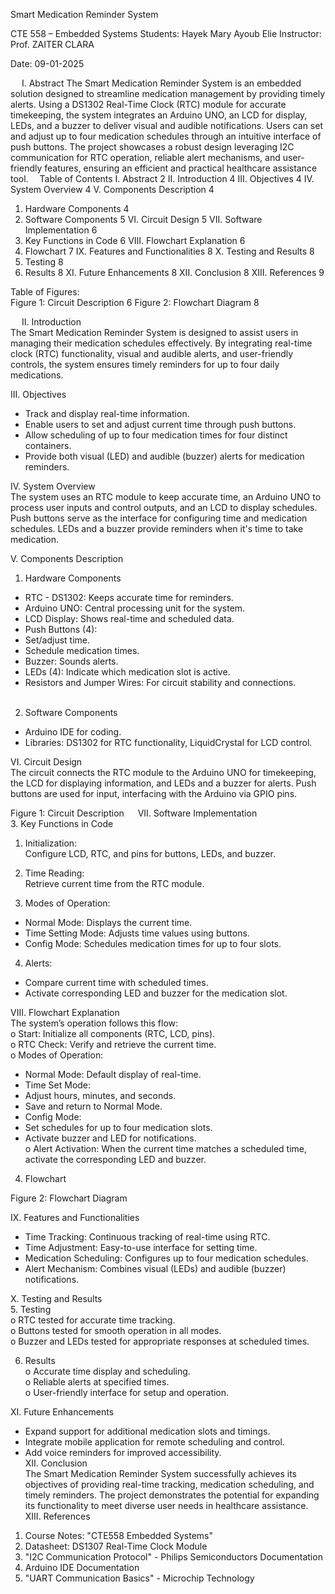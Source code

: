  

Smart Medication Reminder System


CTE 558 – Embedded Systems
Students:
Hayek Mary
Ayoub Elie
Instructor:
Prof. ZAITER CLARA

Date:
09-01-2025

 
I.	Abstract
The Smart Medication Reminder System is an embedded solution designed to streamline medication management by providing timely alerts. Using a DS1302 Real-Time Clock (RTC) module for accurate timekeeping, the system integrates an Arduino UNO, an LCD for display, LEDs, and a buzzer to deliver visual and audible notifications. Users can set and adjust up to four medication schedules through an intuitive interface of push buttons. The project showcases a robust design leveraging I2C communication for RTC operation, reliable alert mechanisms, and user-friendly features, ensuring an efficient and practical healthcare assistance tool. 
Table of Contents
I.	Abstract	2
II.	Introduction	4
III.	Objectives	4
IV.	System Overview	4
V.	Components Description	4
1.	Hardware Components	4
2.	Software Components	5
VI.	Circuit Design	5
VII.	Software Implementation	6
3.	Key Functions in Code	6
VIII.	Flowchart Explanation	6
4.	Flowchart	7
IX.	Features and Functionalities	8
X.	Testing and Results	8
5.	Testing	8
6.	Results	8
XI.	Future Enhancements	8
XII.	Conclusion	8
XIII.	References	9





Table of Figures:	
Figure 1: Circuit Description	6
Figure 2: Flowchart Diagram	8

 
II.	Introduction  
The Smart Medication Reminder System is designed to assist users in managing their medication schedules effectively. By integrating real-time clock (RTC) functionality, visual and audible alerts, and user-friendly controls, the system ensures timely reminders for up to four daily medications.

III.	 Objectives  
-	Track and display real-time information.  
-	Enable users to set and adjust current time through push buttons.  
-	Allow scheduling of up to four medication times for four distinct containers.  
-	Provide both visual (LED) and audible (buzzer) alerts for medication reminders.  

IV.	System Overview  
The system uses an RTC module to keep accurate time, an Arduino UNO to process user inputs and control outputs, and an LCD to display schedules. Push buttons serve as the interface for configuring time and medication schedules. LEDs and a buzzer provide reminders when it's time to take medication.

V.	Components Description  
1.	Hardware Components  
-	RTC - DS1302: Keeps accurate time for reminders.  
-	Arduino UNO: Central processing unit for the system.  
-	LCD Display: Shows real-time and scheduled data.  
-	Push Buttons (4):  
-	Set/adjust time.  
-	Schedule medication times.  
-	Buzzer: Sounds alerts.  
-	LEDs (4): Indicate which medication slot is active.  
-	Resistors and Jumper Wires: For circuit stability and connections.  
 
2.	Software Components  
-	Arduino IDE for coding.  
-	Libraries: DS1302 for RTC functionality, LiquidCrystal for LCD control.  

VI.	Circuit Design  
The circuit connects the RTC module to the Arduino UNO for timekeeping, the LCD for displaying information, and LEDs and a buzzer for alerts. Push buttons are used for input, interfacing with the Arduino via GPIO pins.
 
Figure 1: Circuit Description
 
VII.	Software Implementation  
3.	Key Functions in Code  
1.	Initialization:  
Configure LCD, RTC, and pins for buttons, LEDs, and buzzer.  

2.	Time Reading:  
Retrieve current time from the RTC module.  

3.	Modes of Operation:  
-	Normal Mode: Displays the current time.  
-	Time Setting Mode: Adjusts time values using buttons.  
-	Config Mode: Schedules medication times for up to four slots.  

4.	Alerts:  
-	Compare current time with scheduled times.  
-	Activate corresponding LED and buzzer for the medication slot.  

VIII.	Flowchart Explanation  
The system’s operation follows this flow:  
o	Start: Initialize all components (RTC, LCD, pins).  
o	RTC Check: Verify and retrieve the current time.  
o	Modes of Operation:  
-	Normal Mode: Default display of real-time.  
-	Time Set Mode:  
-	Adjust hours, minutes, and seconds.  
-	Save and return to Normal Mode.  
-	Config Mode:  
-	Set schedules for up to four medication slots.  
-	Activate buzzer and LED for notifications.  
o	Alert Activation: When the current time matches a scheduled time, activate the corresponding LED and buzzer.
 
4.	Flowchart  
  
  
Figure 2: Flowchart Diagram

IX.	Features and Functionalities  
-	Time Tracking: Continuous tracking of real-time using RTC.  
-	Time Adjustment: Easy-to-use interface for setting time.  
-	Medication Scheduling: Configures up to four medication schedules.  
-	Alert Mechanism: Combines visual (LEDs) and audible (buzzer) notifications.  

X.	Testing and Results  
5.	Testing  
o	RTC tested for accurate time tracking.  
o	Buttons tested for smooth operation in all modes.  
o	Buzzer and LEDs tested for appropriate responses at scheduled times.  

6.	Results  
o	Accurate time display and scheduling.  
o	Reliable alerts at specified times.  
o	User-friendly interface for setup and operation. 

XI.	Future Enhancements  
-	Expand support for additional medication slots and timings.  
-	Integrate mobile application for remote scheduling and control.  
-	Add voice reminders for improved accessibility.  
XII.	Conclusion  
The Smart Medication Reminder System successfully achieves its objectives of providing real-time tracking, medication scheduling, and timely reminders. The project demonstrates the potential for expanding its functionality to meet diverse user needs in healthcare assistance.   
XIII.	References
1.	Course Notes: "CTE558 Embedded Systems"
2.	Datasheet: DS1307 Real-Time Clock Module
3.	"I2C Communication Protocol" - Philips Semiconductors Documentation
4.	Arduino IDE Documentation
5.	"UART Communication Basics" - Microchip Technology

